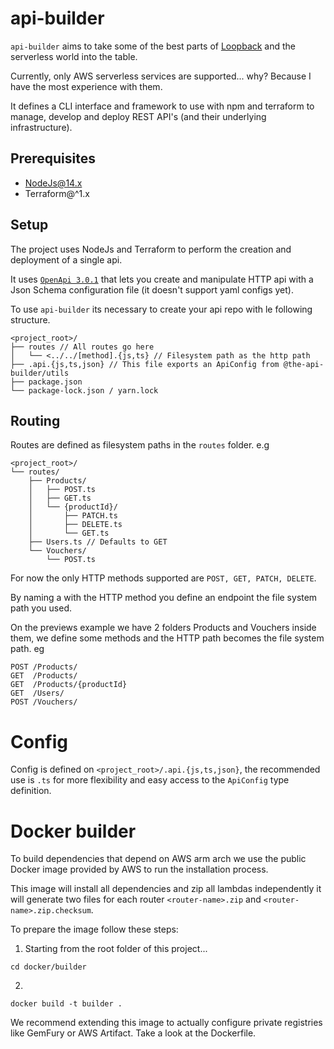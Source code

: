 # api-builder
`api-builder` aims to take some of the best parts of [Loopback](https://loopback.io/) and the serverless world into the table.

Currently, only AWS serverless services are supported... why? Because I have the most experience with them.

It defines a CLI interface and framework to use with npm and terraform to manage, develop and deploy REST API's (and their underlying infrastructure).

## Prerequisites

* NodeJs@14.x
* Terraform@^1.x

## Setup
The project uses NodeJs and Terraform to perform the creation and deployment of a single api.

It uses [`OpenApi 3.0.1`](https://spec.openapis.org/oas/v3.0.1) that lets you create and manipulate HTTP api with a Json Schema configuration file (it doesn't support yaml configs yet).

To use `api-builder` its necessary to create your api repo with le following structure.

```
<project_root>/
├── routes // All routes go here
│   └── <../../[method].{js,ts} // Filesystem path as the http path
├── .api.{js,ts,json} // This file exports an ApiConfig from @the-api-builder/utils
├── package.json
└── package-lock.json / yarn.lock
```

## Routing

Routes are defined as filesystem paths in the `routes` folder. e.g
```
<project_root>/
└── routes/
    ├── Products/
    │   ├── POST.ts
    │   ├── GET.ts
    │   └── {productId}/
    │       ├── PATCH.ts
    │       ├── DELETE.ts
    │       └── GET.ts
    ├── Users.ts // Defaults to GET
    └── Vouchers/
        └── POST.ts
```

For now the only HTTP methods supported are `POST, GET, PATCH, DELETE`.

By naming a with the HTTP method you define an endpoint the file system path you used.

On the previews example we have 2 folders Products and Vouchers inside them, we define some methods and the HTTP path becomes the file system path. eg

```
POST /Products/
GET  /Products/
GET  /Products/{productId}
GET  /Users/
POST /Vouchers/
```
# Config
Config is defined on `<project_root>/.api.{js,ts,json}`, the recommended use is `.ts` for more flexibility and easy access to the `ApiConfig` type definition.

# Docker builder
To build dependencies that depend on AWS arm arch we use the public Docker image provided by AWS to run the installation process.

This image will install all dependencies and zip all lambdas independently it will generate two files for each router `<router-name>.zip` and `<router-name>.zip.checksum`.

To prepare the image follow these steps:
1. Starting from the root folder of this project...
```shell
cd docker/builder
```

2.
```shell
docker build -t builder .
```

We recommend extending this image to actually configure private registries like GemFury or AWS Artifact. Take a look at the Dockerfile.
